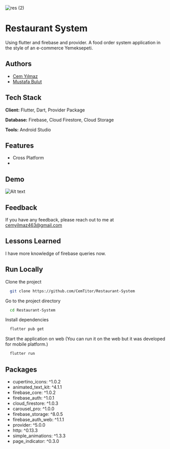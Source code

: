 
![res (2)](https://user-images.githubusercontent.com/43721794/156558085-1bfeee41-8488-4f56-9b2a-8367756ad4fe.png)


# Restaurant System




Using flutter and firebase and provider. A food order system application in the style of an e-commerce Yemeksepeti.


## Authors

- [Cem Yılmaz](https://github.com/CemTitor)
- [Mustafa Bulut](https://github.com/mustafablutt)



## Tech Stack

**Client:** Flutter, Dart, Provider Package

**Database:** Firebase, Cloud Firestore, Cloud Storage

**Tools:** Android Studio


## Features

- Cross Platform
- 

    
## Demo



![Alt text](https://github.com/CemTitor/Restaurant-System/blob/master/images/resto.gif)

## Feedback

If you have any feedback, please reach out to me at cemyilmaz463@gmail.com


## Lessons Learned


I have more knowledge of firebase queries now.


## Run Locally

Clone the project

```bash
  git clone https://github.com/CemTitor/Restaurant-System
```

Go to the project directory

```bash
  cd Restaurant-System
```

Install dependencies

```bash
  flutter pub get
```

Start the application on web 
(You can run it on the web but it was developed for mobile platform.)

```bash
  flutter run
```




## Packages

-  cupertino_icons: ^1.0.2
-  animated_text_kit: ^4.1.1
-  firebase_core: ^1.0.2
-  firebase_auth: ^1.0.1
-  cloud_firestore: ^1.0.3
-  carousel_pro: ^1.0.0
-  firebase_storage: ^8.0.5
-  firebase_auth_web: ^1.1.1
-  provider: ^5.0.0
-  http: ^0.13.3
-  simple_animations: ^1.3.3
-  page_indicator: ^0.3.0
  


